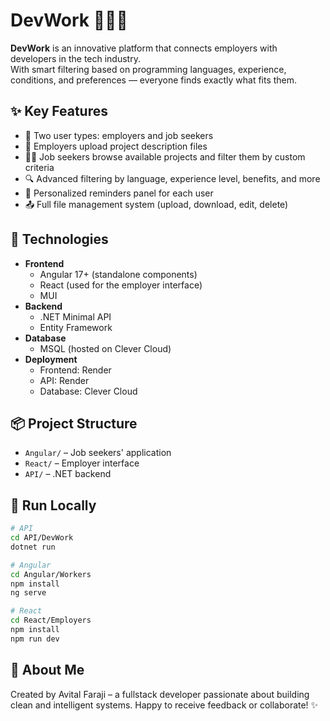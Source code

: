 # DevWork 💼👩‍💻

**DevWork** is an innovative platform that connects employers with developers in the tech industry.  
With smart filtering based on programming languages, experience, conditions, and preferences — everyone finds exactly what fits them.

## ✨ Key Features

- 👔 Two user types: employers and job seekers
- 📄 Employers upload project description files
- 🧑‍💻 Job seekers browse available projects and filter them by custom criteria
- 🔍 Advanced filtering by language, experience level, benefits, and more
- 🔔 Personalized reminders panel for each user
- 📤 Full file management system (upload, download, edit, delete)

## 🧱 Technologies

- **Frontend**  
  - Angular 17+ (standalone components)  
  - React (used for the employer interface)  
  - MUI  
- **Backend**  
  - .NET Minimal API  
  - Entity Framework  
- **Database**  
  - MSQL (hosted on Clever Cloud)  
- **Deployment**  
  - Frontend: Render  
  - API: Render  
  - Database: Clever Cloud  

## 📦 Project Structure

- `Angular/` – Job seekers' application  
- `React/` – Employer interface  
- `API/` – .NET backend  

## 🚀 Run Locally

```bash
# API
cd API/DevWork
dotnet run

# Angular
cd Angular/Workers
npm install
ng serve

# React
cd React/Employers
npm install
npm run dev
```

## 🙋 About Me
Created by Avital Faraji – a fullstack developer passionate about building clean and intelligent systems.
Happy to receive feedback or collaborate! ✨
